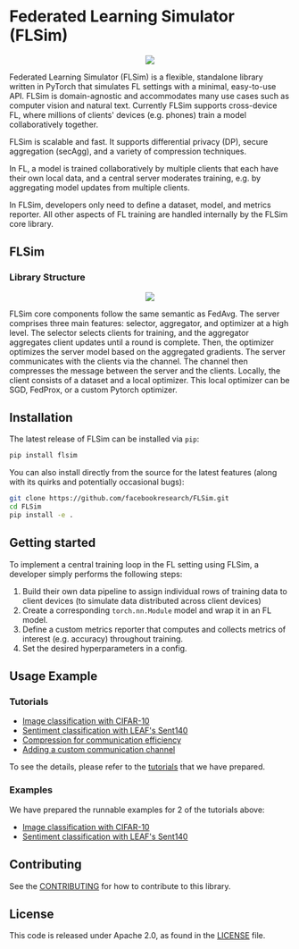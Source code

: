 # Federated Learning Simulator (FLSim)

<p align="center">
  <img src="https://github.com/facebookresearch/FLSim/blob/main/assets/logo.png">
</p>

<!-- [![CircleCI](https://circleci.com/gh/pytorch/flsim.svg?style=svg)](https://circleci.com/gh/pytorch/flsim) -->

Federated Learning Simulator (FLSim) is a flexible, standalone library written in PyTorch that simulates FL settings with a minimal, easy-to-use API. FLSim is domain-agnostic and accommodates many use cases such as computer vision and natural text. Currently FLSim supports cross-device FL, where millions of clients' devices (e.g. phones) train a model collaboratively together.

FLSim is scalable and fast. It supports differential privacy (DP), secure aggregation (secAgg), and a variety of compression techniques.

In FL, a model is trained collaboratively by multiple clients that each have their own local data, and a central server moderates training, e.g. by aggregating model updates from multiple clients.

In FLSim, developers only need to define a dataset, model, and metrics reporter. All other aspects of FL training are handled internally by the FLSim core library.

## FLSim
### Library Structure

<p align="center">
  <img src="https://github.com/facebookresearch/FLSim/blob/main/assets/FLSim_Overview.png">
</p>

FLSim core components follow the same semantic as FedAvg. The server comprises three main features: selector, aggregator, and optimizer at a high level. The selector selects clients for training, and the aggregator aggregates client updates until a round is complete. Then, the optimizer optimizes the server model based on the aggregated gradients. The server communicates with the clients via the channel. The channel then compresses the message between the server and the clients. Locally, the client consists of a dataset and a local optimizer. This local optimizer can be SGD, FedProx, or a custom Pytorch optimizer.

## Installation
The latest release of FLSim can be installed via `pip`:
```bash
pip install flsim
```

You can also install directly from the source for the latest features (along with its quirks and potentially occasional bugs):
```bash
git clone https://github.com/facebookresearch/FLSim.git
cd FLSim
pip install -e .
```

## Getting started

To implement a central training loop in the FL setting using FLSim, a developer simply performs the following steps:

1. Build their own data pipeline to assign individual rows of training data to client devices (to simulate data distributed across client devices)
2. Create a corresponding `torch.nn.Module` model and wrap it in an FL model.
3. Define a custom metrics reporter that computes and collects metrics of interest (e.g. accuracy) throughout training.
4. Set the desired hyperparameters in a config.


## Usage Example

### Tutorials
* [Image classification with CIFAR-10](https://github.com/facebookresearch/FLSim/blob/main/tutorials/cifar10_tutorial.ipynb)
* [Sentiment classification with LEAF's Sent140](https://github.com/facebookresearch/FLSim/blob/main/tutorials/sent140_tutorial.ipynb)
* [Compression for communication efficiency](https://github.com/facebookresearch/FLSim/blob/main/tutorials/channel_feature_tutorial.ipynb)
* [Adding a custom communication channel](https://github.com/facebookresearch/FLSim/blob/main/tutorials/custom_channel_tutorial.ipynb)

To see the details, please refer to the [tutorials](https://github.com/facebookresearch/FLSim/tree/main/tutorials) that we have prepared.

### Examples
We have prepared the runnable examples for 2 of the tutorials above:
* [Image classification with CIFAR-10](https://github.com/facebookresearch/FLSim/blob/main/examples/cifar10_example.py)
* [Sentiment classification with LEAF's Sent140](https://github.com/facebookresearch/FLSim/blob/main/examples/sent140_example.py)


## Contributing
See the [CONTRIBUTING](https://github.com/facebookresearch/FLSim/blob/main/CONTRIBUTING.md) for how to contribute to this library.


## License
This code is released under Apache 2.0, as found in the [LICENSE](https://github.com/facebookresearch/FLSim/blob/main/LICENSE) file.
